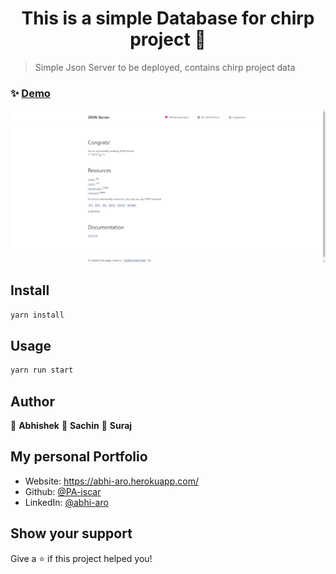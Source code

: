 <h1 align="center">This is a simple Database for chirp project 👋</h1>
<p>
</p>

> Simple Json Server to be deployed, contains chirp project data

### ✨ [Demo](https://chirp-database.herokuapp.com/)

<img src="./chirp database.jpg" alt="chirp database"/>

## Install

```sh
yarn install
```

## Usage

```sh
yarn run start
```

## Author

👤 **Abhishek**
👤 **Sachin**
👤 **Suraj**

## My personal Portfolio

- Website: https://abhi-aro.herokuapp.com/
- Github: [@PA-iscar](https://github.com/PA-iscar)
- LinkedIn: [@abhi-aro](https://linkedin.com/in/abhi-aro)

## Show your support

Give a ⭐️ if this project helped you!
